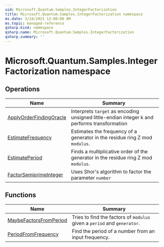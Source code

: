 ```yaml
---
uid: Microsoft.Quantum.Samples.IntegerFactorization
title: Microsoft.Quantum.Samples.IntegerFactorization namespace
ms.date: 3/24/2021 12:00:00 AM
ms.topic: managed-reference
qsharp.kind: namespace
qsharp.name: Microsoft.Quantum.Samples.IntegerFactorization
qsharp.summary: ''
---
```


# Microsoft.Quantum.Samples.IntegerFactorization namespace




<!-- summaries -->

## Operations

| Name | Summary |
|------|---------|
|[ApplyOrderFindingOracle](xref:Microsoft.Quantum.Samples.IntegerFactorization.ApplyOrderFindingOracle) |Interprets `target` as encoding unsigned little-endian integer k and performs transformation |k⟩ ↦ |gᵖ⋅k mod N ⟩ where p is `power`, g is `generator` and N is `modulus`.
|[EstimateFrequency](xref:Microsoft.Quantum.Samples.IntegerFactorization.EstimateFrequency) |Estimates the frequency of a generator in the residue ring Z mod `modulus`.
|[EstimatePeriod](xref:Microsoft.Quantum.Samples.IntegerFactorization.EstimatePeriod) |Finds a multiplicative order of the generator in the residue ring Z mod `modulus`.
|[FactorSemiprimeInteger](xref:Microsoft.Quantum.Samples.IntegerFactorization.FactorSemiprimeInteger) |Uses Shor's algorithm to factor the parameter `number`

## Functions

| Name | Summary |
|------|---------|
|[MaybeFactorsFromPeriod](xref:Microsoft.Quantum.Samples.IntegerFactorization.MaybeFactorsFromPeriod) |Tries to find the factors of `modulus` given a `period` and `generator`.
|[PeriodFromFrequency](xref:Microsoft.Quantum.Samples.IntegerFactorization.PeriodFromFrequency) |Find the period of a number from an input frequency.

<!-- /summaries -->
